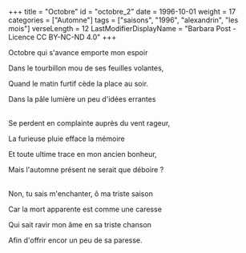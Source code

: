 +++
title = "Octobre"
id = "octobre_2"
date = 1996-10-01
weight = 17
categories = ["Automne"]
tags = ["saisons", "1996", "alexandrin", "les mois"]
verseLength = 12
LastModifierDisplayName = "Barbara Post - Licence CC BY-NC-ND 4.0"
+++

Octobre qui s'avance emporte mon espoir

Dans le tourbillon mou de ses feuilles volantes,

Quand le matin furtif cède la place au soir.

Dans la pâle lumière un peu d'idées errantes

 \
Se perdent en complainte auprès du vent rageur,

La furieuse pluie efface la mémoire

Et toute ultime trace en mon ancien bonheur,

Mais l'automne présent ne serait que déboire ?

 \
Non, tu sais m'enchanter, ô ma triste saison

Car la mort apparente est comme une caresse

Qui sait ravir mon âme en sa triste chanson

Afin d'offrir encor un peu de sa paresse.
